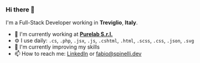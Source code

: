 ### Hi there 👋

I'm a Full-Stack Developer working in **Treviglio**, **Italy**.

- 🏢 I'm currently working at **[Purelab S.r.l.](https://www.purelab.it/)**
- ⚙️ I use daily: `.cs`, `.php`, `.jsx`, `.js`, `.cshtml`, `.html`, `.scss`, `.css`, `.json`, `.svg`
- 🌱 I'm currently improving my skills
- 📫 How to reach me: [LinkedIn](https://www.linkedin.com/in/spinelli-fabio/) or [fabio@spinelli.dev](mailto:fabio@spinelli.dev)

<!--
**spinellifabio/spinellifabio** is a ✨ _special_ ✨ repository because its `README.md` (this file) appears on your GitHub profile.

Here are some ideas to get you started:

- 🔭 I’m currently working on ...
- 🌱 I’m currently learning ...
- 👯 I’m looking to collaborate on ...
- 🤔 I’m looking for help with ...
- 💬 Ask me about ...
- 📫 How to reach me: ...
- 😄 Pronouns: ...
- ⚡ Fun fact: ...
-->
